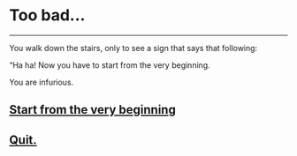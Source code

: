 # Too bad...  
---  

You walk down the stairs, only to see a sign that says that following:  

“Ha ha! Now you have to start from the very beginning.

You are infurious.

## [Start from the very beginning](../../home.md)  
## [Quit.](quit-message.md)